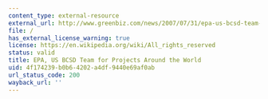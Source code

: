 ```yaml
---
content_type: external-resource
external_url: http://www.greenbiz.com/news/2007/07/31/epa-us-bcsd-team-projects-around-world
file: /
has_external_license_warning: true
license: https://en.wikipedia.org/wiki/All_rights_reserved
status: valid
title: EPA, US BCSD Team for Projects Around the World
uid: 4f174239-b0b6-4202-a4df-9440e69af0ab
url_status_code: 200
wayback_url: ''
---
```

